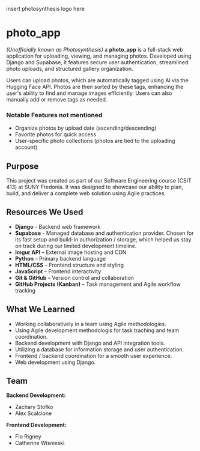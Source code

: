 insert photosynthesis logo here

# photo_app  
*(Unofficially known as Photosynthesis)*
a
**photo_app** is a full-stack web application for uploading, viewing, and managing photos. Developed using Django and Supabase, it features secure user authentication, streamlined photo uploads, and structured gallery organization. 

Users can upload photos, which are automatically tagged using AI via the Hugging Face API. Photos are then sorted by these tags, enhancing the user's ability to find and manage images efficiently. Users can also manually add or remove tags as needed.

### Notable Features not mentioned
- Organize photos by upload date (ascending/descending)
- Favorite photos for quick access
- User-specific photo collections (photos are tied to the uploading account)


## Purpose

This project was created as part of our Software Engineering course (CSIT 413) at SUNY Fredonia. It was designed to showcase our ability to plan, build, and deliver a complete web solution using Agile practices.


## Resources We Used

- **Django** - Backend web framework
- **Supabase** - Managed database and authentication provider. 
  Chosen for its fast setup and build-in authorization / storage, which helped us stay on track during our limited development timeline. 
- **Imgur API** – External image hosting and CDN  
- **Python** – Primary backend language
- **HTML/CSS** – Frontend structure and styling  
- **JavaScript** – Frontend interactivity  
- **Git & GitHub** – Version control and collaboration
- **GitHub Projects (Kanban)** – Task management and Agile workflow tracking  

## What We Learned

- Working collaboratively in a team using Agile methodologies.
- Using Agile development methodologis for task traching and team coordination. 
- Backend development with Django and API integration tools.
- Utilizing a database for information storage and user authentication.
- Frontend / backend coordination for a smooth user experience.
- Web development using Django. 


## Team

**Backend Development:**
- Zachary Stofko
- Alex Scalcione

**Frontend Development:**
- Fio Rigney
- Catherine Wisnieski
